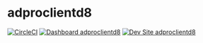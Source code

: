 # adproclientd8

[![CircleCI](https://circleci.com/gh/antonioG4/adproclientd8.svg?style=shield)](https://circleci.com/gh/antonioG4/adproclientd8)
[![Dashboard adproclientd8](https://img.shields.io/badge/dashboard-adproclientd8-yellow.svg)](https://dashboard.pantheon.io/sites/8ece9f07-5a05-44bb-be1c-eecfe8626c4e#dev/code)
[![Dev Site adproclientd8](https://img.shields.io/badge/site-adproclientd8-blue.svg)](http://dev-adproclientd8.pantheonsite.io/)